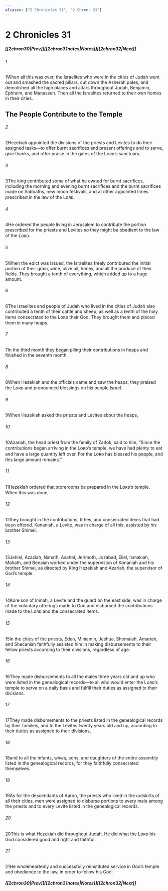 ```yaml
---
aliases: ["2 Chronicles 31", "2 Chron. 31"]
---
```

# 2 Chronicles 31
##### <span class=arrow-left></span>[[2chron30|Prev]]<span class=navigation-separator></span>[[2chron31notes|Notes]]<span class=navigation-separator></span>[[2chron32|Next]]<span class=arrow-right></span>
###### 1
<span class=verse-first>1</span>When all this was over, the Israelites who were in the cities of Judah went out and smashed the sacred pillars, cut down the Asherah poles, and demolished all the high places and altars throughout Judah, Benjamin, Ephraim, and Manasseh. Then all the Israelites returned to their own homes in their cities.
## The People Contribute to the Temple
###### 2
<span class=verse-first>2</span>Hezekiah appointed the divisions of the priests and Levites to do their assigned tasks—to offer burnt sacrifices and present offerings and to serve, give thanks, and offer praise in the gates of the Lᴏʀᴅ’s sanctuary.
###### 3
<span class=verse-body>3</span>The king contributed some of what he owned for burnt sacrifices, including the morning and evening burnt sacrifices and the burnt sacrifices made on Sabbaths, new moon festivals, and at other appointed times prescribed in the law of the Lᴏʀᴅ.
###### 4
<span class=verse-body>4</span>He ordered the people living in Jerusalem to contribute the portion prescribed for the priests and Levites so they might be obedient to the law of the Lᴏʀᴅ.
###### 5
<span class=verse-body>5</span>When the edict was issued, the Israelites freely contributed the initial portion of their grain, wine, olive oil, honey, and all the produce of their fields. They brought a tenth of everything, which added up to a huge amount.
###### 6
<span class=verse-body>6</span>The Israelites and people of Judah who lived in the cities of Judah also contributed a tenth of their cattle and sheep, as well as a tenth of the holy items consecrated to the Lᴏʀᴅ their God. They brought them and placed them in many heaps.
###### 7
<span class=verse-body>7</span>In the third month they began piling their contributions in heaps and finished in the seventh month.
###### 8
<span class=verse-body>8</span>When Hezekiah and the officials came and saw the heaps, they praised the Lᴏʀᴅ and pronounced blessings on his people Israel.
###### 9
<span class=verse-body>9</span>When Hezekiah asked the priests and Levites about the heaps,
###### 10
<span class=verse-body>10</span>Azariah, the head priest from the family of Zadok, said to him, “Since the contributions began arriving in the Lᴏʀᴅ’s temple, we have had plenty to eat and have a large quantity left over. For the Lᴏʀᴅ has blessed his people, and this large amount remains.”
<div class=paragraph-break></div>

###### 11
<span class=verse-first>11</span>Hezekiah ordered that storerooms be prepared in the Lᴏʀᴅ’s temple. When this was done,
###### 12
<span class=verse-body>12</span>they brought in the contributions, tithes, and consecrated items that had been offered. Konaniah, a Levite, was in charge of all this, assisted by his brother Shimei.
###### 13
<span class=verse-body>13</span>Jehiel, Azaziah, Nahath, Asahel, Jerimoth, Jozabad, Eliel, Ismakiah, Mahath, and Benaiah worked under the supervision of Konaniah and his brother Shimei, as directed by King Hezekiah and Azariah, the supervisor of God’s temple.
###### 14
<span class=verse-body>14</span>Kore son of Imnah, a Levite and the guard on the east side, was in charge of the voluntary offerings made to God and disbursed the contributions made to the Lᴏʀᴅ and the consecrated items.
###### 15
<span class=verse-body>15</span>In the cities of the priests, Eden, Miniamin, Jeshua, Shemaiah, Amariah, and Shecaniah faithfully assisted him in making disbursements to their fellow priests according to their divisions, regardless of age.
###### 16
<span class=verse-body>16</span>They made disbursements to all the males three years old and up who were listed in the genealogical records—to all who would enter the Lᴏʀᴅ’s temple to serve on a daily basis and fulfill their duties as assigned to their divisions.
###### 17
<span class=verse-body>17</span>They made disbursements to the priests listed in the genealogical records by their families, and to the Levites twenty years old and up, according to their duties as assigned to their divisions,
###### 18
<span class=verse-body>18</span>and to all the infants, wives, sons, and daughters of the entire assembly listed in the genealogical records, for they faithfully consecrated themselves.
###### 19
<span class=verse-body>19</span>As for the descendants of Aaron, the priests who lived in the outskirts of all their cities, men were assigned to disburse portions to every male among the priests and to every Levite listed in the genealogical records.
<div class=paragraph-break></div>

###### 20
<span class=verse-first>20</span>This is what Hezekiah did throughout Judah. He did what the Lᴏʀᴅ his God considered good and right and faithful.
###### 21
<span class=verse-body>21</span>He wholeheartedly and successfully reinstituted service in God’s temple and obedience to the law, in order to follow his God.
##### <span class=arrow-left></span>[[2chron30|Prev]]<span class=navigation-separator></span>[[2chron31notes|Notes]]<span class=navigation-separator></span>[[2chron32|Next]]<span class=arrow-right></span>